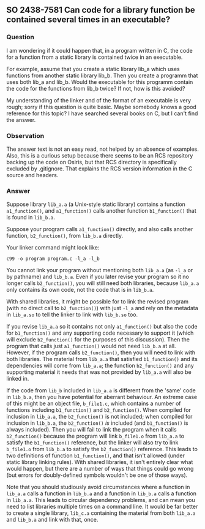 ## SO 2438-7581 Can code for a library function be contained several times in an executable?

### Question

I am wondering if it could happen that, in a program written in C, the
code for a function from a static library is contained twice in an
executable.

For example, assume that you create a static library lib_a which uses
functions from another static library lib_b.
Then you create a programm that uses both lib_a and lib_b.
Would the executable for this programm contain the code for the
functions from lib_b twice?
If not, how is this avoided?

My understanding of the linker and of the format of an executable is
very rough; sorry if this question is quite basic.
Maybe somebody knows a good reference for this topic?
I have searched several books on C, but I can't find the answer.

### Observation

The answer text is not an easy read, not helped by an absence of
examples.
Also, this is a curious setup because there seems to be an RCS
repository backing up the code on Osiris, but that RCS directory is
specifically excluded by .gitignore.
That explains the RCS version information in the C source and headers.

### Answer

Suppose library `lib_a.a` (a Unix-style static library) contains a
function `a1_function()`, and `a1_function()` calls another function
`b1_function()` that is found in `lib_b.a`.

Suppose your program calls `a1_function()` directly, and also calls
another function, `b2_function()`, from `lib_b.a` directly.

Your linker command might look like:

    c99 -o program program.c -l_a -l_b

You cannot link your program without mentioning both `lib_a.a` (as
`-l_a` or by pathname) and `lib_b.a`.
Even if you later revise your program so it no longer calls
`b2_function()`, you will still need both libraries, because `lib_a.a`
only contains its own code, not the code that is in `lib_b.a`.

With shared libraries, it might be possible for to link the revised
program (with no direct call to `b2_function()`) with just `-l_a` and
rely on the metadata in `lib_a.so` to tell the linker to link with
`lib_b.so` too.

If you revise `lib_a.a` so it contains not only `a1_function()` but also
the code for `b1_function()` and any supporting code necessary to
support it (which will exclude `b2_function()` for the purposes of this
discussion).
Then the program that calls just `a1_function()` would not need
`lib_b.a` at all.
However, if the program calls `b2_function()`, then you will need to
link with both libraries.
The material from `lib_a.a` that satisfied `b1_function()` and its
dependencies will come from `lib_a.a`; the function `b2_function()` and
any supporting material it needs that was not provided by `lib_a.a` will
also be linked in.

If the code from `lib_b` included in `lib_a.a` is different from the
'same' code in `lib_b.a`, then you have potential for aberrant
behaviour.
An extreme case of this might be an object file, `b_file1.c`, which
contains a number of functions including `b1_function()` and
`b2_function()`.
When compiled for inclusion in `lib_a.a`, the `b2_function()` is not
included; when compiled for inclusion in `lib_b.a`, the `b2_function()`
_is_ included (and `b1_function()` is always included).
Then you will fail to link the program when it calls `b2_function()`
because the program will link `b_file1.o` from `lib_a.a` to satisfy the
`b1_function()` reference, but the linker will also try to link
`b_file1.o` from `lib_b.a` to satisfy the `b2_function()` reference.
This leads to two definitions of function `b1_function()`, and that
isn't allowed (under static library linking rules).
With shared libraries, it isn't entirely clear what would happen, but
there are a number of ways that things could go wrong (but errors for
doubly-defined symbols wouldn't be one of those ways).

Note that you should studiously avoid circumstances where a function in
`lib_a.a` calls a function in `lib_b.a` and a function in `lib_b.a`
calls a function in `lib_a.a`.
This leads to circular dependency problems, and can mean you need to
list libraries multiple times on a command line.
It would be far better to create a single library, `lib_c.a` containing
the material from both `lib_a.a` and `lib_b.a` and link with that, once.


